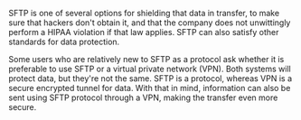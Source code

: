 SFTP is one of several options for shielding that data in transfer, to make sure that hackers don't obtain it, and that the company does not unwittingly perform a HIPAA violation if that law applies. SFTP can also satisfy other standards for data protection.

Some users who are relatively new to SFTP as a protocol ask whether it is preferable to use SFTP or a virtual private network (VPN). Both systems will protect data, but they're not the same. SFTP is a protocol, whereas VPN is a secure encrypted tunnel for data. With that in mind, information can also be sent using SFTP protocol through a VPN, making the transfer even more secure.

